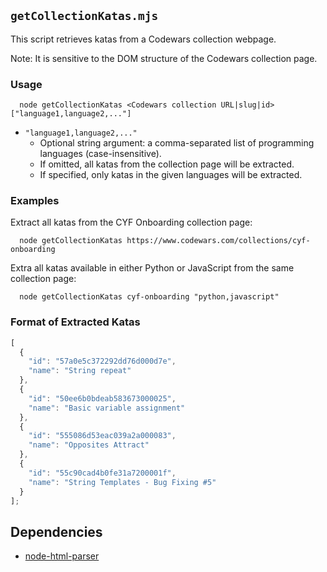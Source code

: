 
## `getCollectionKatas.mjs`

This script retrieves katas from a Codewars collection webpage.

Note: It is sensitive to the DOM structure of the Codewars collection page.

### Usage

```
  node getCollectionKatas <Codewars collection URL|slug|id> ["language1,language2,..."]
```

- `"language1,language2,..."` 
  - Optional string argument: a comma-separated list of programming languages (case-insensitive).
  - If omitted, all katas from the collection page will be extracted.
  - If specified, only katas in the given languages will be extracted.

### Examples

Extract all katas from the CYF Onboarding collection page:
```
  node getCollectionKatas https://www.codewars.com/collections/cyf-onboarding
```

Extra all katas available in either Python or JavaScript from the same collection page:
```  
  node getCollectionKatas cyf-onboarding "python,javascript"
```

### Format of Extracted Katas
```javascript
[
  {
    "id": "57a0e5c372292dd76d000d7e",
    "name": "String repeat"
  },
  {
    "id": "50ee6b0bdeab583673000025",
    "name": "Basic variable assignment"
  },
  {
    "id": "555086d53eac039a2a000083",
    "name": "Opposites Attract"
  },
  {
    "id": "55c90cad4b0fe31a7200001f",
    "name": "String Templates - Bug Fixing #5"
  }
];
```

## Dependencies
- [node-html-parser](https://www.npmjs.com/package/node-html-parser) 